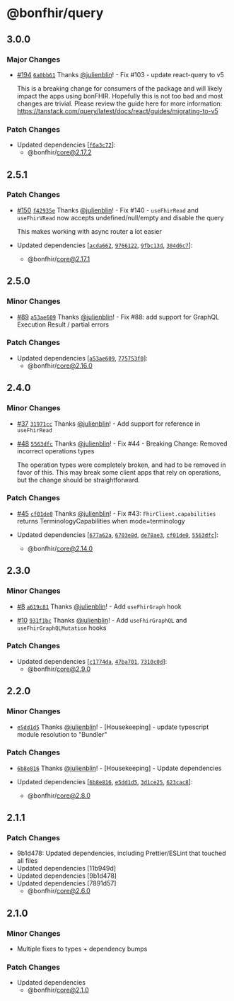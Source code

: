 # @bonfhir/query

## 3.0.0

### Major Changes

- [#194](https://github.com/bonfhir/bonfhir/pull/194) [`6a0bb61`](https://github.com/bonfhir/bonfhir/commit/6a0bb61b4d6e9b971c9cd63488b24c9231d9150c) Thanks [@julienblin](https://github.com/julienblin)! - Fix #103 - update react-query to v5

  This is a breaking change for consumers of the package and will likely impact the apps using bonFHIR.
  Hopefully this is not too bad and most changes are trivial.
  Please review the guide here for more information: https://tanstack.com/query/latest/docs/react/guides/migrating-to-v5

### Patch Changes

- Updated dependencies [[`f6a3c72`](https://github.com/bonfhir/bonfhir/commit/f6a3c72642654cf5c09a75789a9415150b95aeca)]:
  - @bonfhir/core@2.17.2

## 2.5.1

### Patch Changes

- [#150](https://github.com/bonfhir/bonfhir/pull/150) [`f42935e`](https://github.com/bonfhir/bonfhir/commit/f42935e8dbc38602e6a763a5cca0018c6401b97a) Thanks [@julienblin](https://github.com/julienblin)! - Fix #140 - `useFhirRead` and `useFhirVRead` now accepts undefined/null/empty and disable the query

  This makes working with async router a lot easier

- Updated dependencies [[`acda662`](https://github.com/bonfhir/bonfhir/commit/acda6629c0af50ce5824501a9f01b1dc595e0dda), [`9766122`](https://github.com/bonfhir/bonfhir/commit/97661222b439b9a9174fd340fbab1a0cc7ff0b43), [`9fbc13d`](https://github.com/bonfhir/bonfhir/commit/9fbc13d09c50aed82626b910560f3fb525142cdd), [`304d6c7`](https://github.com/bonfhir/bonfhir/commit/304d6c7868a352d2baad95dbd98cb8bd2b2848de)]:
  - @bonfhir/core@2.17.1

## 2.5.0

### Minor Changes

- [#89](https://github.com/bonfhir/bonfhir/pull/89) [`a53ae609`](https://github.com/bonfhir/bonfhir/commit/a53ae6092577d373ef97c3ddf5f6a1e826096640) Thanks [@julienblin](https://github.com/julienblin)! - Fix #88: add support for GraphQL Execution Result / partial errors

### Patch Changes

- Updated dependencies [[`a53ae609`](https://github.com/bonfhir/bonfhir/commit/a53ae6092577d373ef97c3ddf5f6a1e826096640), [`775753f0`](https://github.com/bonfhir/bonfhir/commit/775753f0cc1ec05f6c853301a2abe413a75e719f)]:
  - @bonfhir/core@2.16.0

## 2.4.0

### Minor Changes

- [#37](https://github.com/bonfhir/bonfhir/pull/37) [`31971cc`](https://github.com/bonfhir/bonfhir/commit/31971ccbbb3111d99e06ca3d240baaa4fe073a68) Thanks [@julienblin](https://github.com/julienblin)! - Add support for reference in `useFhirRead`

- [#48](https://github.com/bonfhir/bonfhir/pull/48) [`5563dfc`](https://github.com/bonfhir/bonfhir/commit/5563dfc86995c2ae175c52f05e568481ce176954) Thanks [@julienblin](https://github.com/julienblin)! - Fix #44 - Breaking Change: Removed incorrect operations types

  The operation types were completely broken, and had to be removed in favor of this.
  This may break some client apps that rely on operations, but the change should be straightforward.

### Patch Changes

- [#45](https://github.com/bonfhir/bonfhir/pull/45) [`cf01de0`](https://github.com/bonfhir/bonfhir/commit/cf01de0d5c740c28c446ef410acecf9dcf2f1c3a) Thanks [@julienblin](https://github.com/julienblin)! - Fix #43: `FhirClient.capabilities` returns TerminologyCapabilities when mode=terminology

- Updated dependencies [[`677a62a`](https://github.com/bonfhir/bonfhir/commit/677a62a547cfe31831b409e9a7757a302f1cdd91), [`6703e8d`](https://github.com/bonfhir/bonfhir/commit/6703e8d74804fc62eebabb5935de7be82a3bf999), [`de78ae3`](https://github.com/bonfhir/bonfhir/commit/de78ae343c1a852b351332b4c7173365c1e1cb2e), [`cf01de0`](https://github.com/bonfhir/bonfhir/commit/cf01de0d5c740c28c446ef410acecf9dcf2f1c3a), [`5563dfc`](https://github.com/bonfhir/bonfhir/commit/5563dfc86995c2ae175c52f05e568481ce176954)]:
  - @bonfhir/core@2.14.0

## 2.3.0

### Minor Changes

- [#8](https://github.com/bonfhir/bonfhir/pull/8) [`a619c81`](https://github.com/bonfhir/bonfhir/commit/a619c81355406a75917b4ad5122223621b287673) Thanks [@julienblin](https://github.com/julienblin)! - Add `useFhirGraph` hook

- [#10](https://github.com/bonfhir/bonfhir/pull/10) [`931f1bc`](https://github.com/bonfhir/bonfhir/commit/931f1bcf67b03eca749d7291cdb25274a4e9ade8) Thanks [@julienblin](https://github.com/julienblin)! - Add `useFhirGraphQL` and `useFhirGraphQLMutation` hooks

### Patch Changes

- Updated dependencies [[`c1774da`](https://github.com/bonfhir/bonfhir/commit/c1774da720175e1131919fd16faa79a402aac6ea), [`47ba701`](https://github.com/bonfhir/bonfhir/commit/47ba7010975779d8761e9cf3773764f0fb5e1232), [`7310c0d`](https://github.com/bonfhir/bonfhir/commit/7310c0d07e95b82edde9b5662d76afcfbd04a868)]:
  - @bonfhir/core@2.9.0

## 2.2.0

### Minor Changes

- [`e5dd1d5`](https://github.com/bonfhir/bonfhir/commit/e5dd1d5411f4ae68ecff706f2f0277ab766e7aac) Thanks [@julienblin](https://github.com/julienblin)! - [Housekeeping] - update typescript module resolution to "Bundler"

### Patch Changes

- [`6b8e816`](https://github.com/bonfhir/bonfhir/commit/6b8e8164afea6c06de22bf8e1313b29057a9ff6e) Thanks [@julienblin](https://github.com/julienblin)! - [Housekeeping] - Update dependencies

- Updated dependencies [[`6b8e816`](https://github.com/bonfhir/bonfhir/commit/6b8e8164afea6c06de22bf8e1313b29057a9ff6e), [`e5dd1d5`](https://github.com/bonfhir/bonfhir/commit/e5dd1d5411f4ae68ecff706f2f0277ab766e7aac), [`3d1ce25`](https://github.com/bonfhir/bonfhir/commit/3d1ce25cbc26d6b272f1388fd3210abea52ac50e), [`623cac8`](https://github.com/bonfhir/bonfhir/commit/623cac852d3f84ff5209282069a0d1d95a8b30cc)]:
  - @bonfhir/core@2.8.0

## 2.1.1

### Patch Changes

- 9b1d478: Updated dependencies, including Prettier/ESLint that touched all files
- Updated dependencies [11b949d]
- Updated dependencies [9b1d478]
- Updated dependencies [7891d57]
  - @bonfhir/core@2.6.0

## 2.1.0

### Minor Changes

- Multiple fixes to types + dependency bumps

### Patch Changes

- Updated dependencies
  - @bonfhir/core@2.1.0

